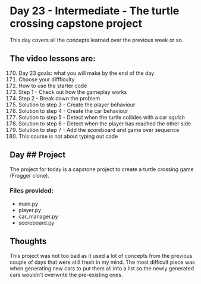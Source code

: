 # Day 23 - Intermediate - The turtle crossing capstone project
This day covers all the concepts learned over the previous week or so. 

## The video lessons are:
170. Day 23 goals: what you will make by the end of the day
171. Choose your diffficulty
172. How to use the starter code
173. Step 1 - Check out how the gameplay works
174. Step 2 - Break down the problem
175. Solution to step 3 - Create the player behaviour
176. Solution to step 4 - Create the car behaviour
177. Solution to step 5 - Detect when the turtle collides with a car *squish*
178. Solution to step 6 - Detect when the player has reached the other side
179. Solution to step 7 - Add the scoreboard and game over sequence
180. This course is not about typing out code

## Day ## Project
The project for today is a capstone project to create a turtle crossing game (Frogger clone). 

### Files provided:
- main.py
- player.py
- car_manager.py
- scoreboard.py

## Thoughts
This project was not too bad as it used a lot of concepts from the previous couple of days that were still fresh in my mind. The most difficult piece was when generating new cars to put them all into a list so the newly generated cars wouldn't overwrite the pre-existing ones. 